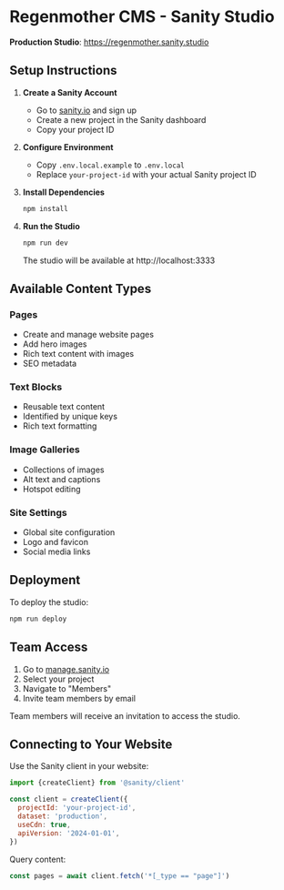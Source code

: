 # Regenmother CMS - Sanity Studio

**Production Studio**: https://regenmother.sanity.studio

## Setup Instructions

1. **Create a Sanity Account**
   - Go to [sanity.io](https://www.sanity.io/) and sign up
   - Create a new project in the Sanity dashboard
   - Copy your project ID

2. **Configure Environment**
   - Copy `.env.local.example` to `.env.local`
   - Replace `your-project-id` with your actual Sanity project ID

3. **Install Dependencies**
   ```bash
   npm install
   ```

4. **Run the Studio**
   ```bash
   npm run dev
   ```
   The studio will be available at http://localhost:3333

## Available Content Types

### Pages
- Create and manage website pages
- Add hero images
- Rich text content with images
- SEO metadata

### Text Blocks
- Reusable text content
- Identified by unique keys
- Rich text formatting

### Image Galleries
- Collections of images
- Alt text and captions
- Hotspot editing

### Site Settings
- Global site configuration
- Logo and favicon
- Social media links

## Deployment

To deploy the studio:
```bash
npm run deploy
```

## Team Access

1. Go to [manage.sanity.io](https://manage.sanity.io)
2. Select your project
3. Navigate to "Members"
4. Invite team members by email

Team members will receive an invitation to access the studio.

## Connecting to Your Website

Use the Sanity client in your website:
```javascript
import {createClient} from '@sanity/client'

const client = createClient({
  projectId: 'your-project-id',
  dataset: 'production',
  useCdn: true,
  apiVersion: '2024-01-01',
})
```

Query content:
```javascript
const pages = await client.fetch('*[_type == "page"]')
```
